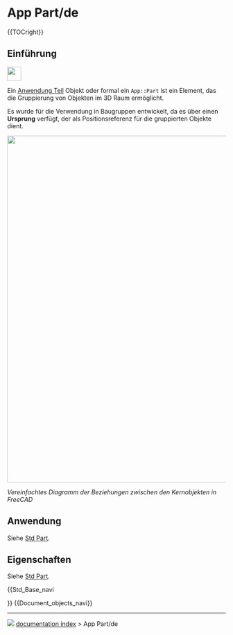 # App Part/de
{{TOCright}}



## Einführung

<img alt="" src=images/Geofeaturegroup.svg  style="width:32px;">

Ein [Anwendung Teil](App_Part/de.md) Objekt oder formal ein `App::Part` ist ein Element, das die Gruppierung von Objekten im 3D Raum ermöglicht.

Es wurde für die Verwendung in Baugruppen entwickelt, da es über einen **Ursprung** verfügt, der als Positionsreferenz für die gruppierten Objekte dient.

<img alt="" src=images/FreeCAD_core_objects.svg  style="width:800px;">



*Vereinfachtes Diagramm der Beziehungen zwischen den Kernobjekten in FreeCAD*



## Anwendung

Siehe [Std Part](Std_Part/de#Anwendung.md).



## Eigenschaften

Siehe [Std Part](Std_Part/de#Eigenschaften.md).


{{Std_Base_navi

}} {{Document_objects_navi}}



---
![](images/Right_arrow.png) [documentation index](../README.md) > App Part/de
